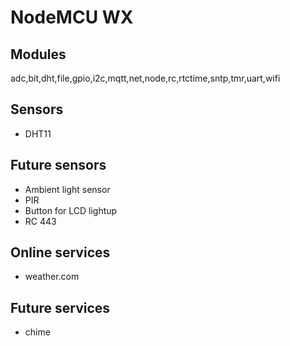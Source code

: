# NodeMCU WX

## Modules

adc,bit,dht,file,gpio,i2c,mqtt,net,node,rc,rtctime,sntp,tmr,uart,wifi

## Sensors

* DHT11

## Future sensors

* Ambient light sensor
* PIR
* Button for LCD lightup
* RC 443

## Online services

* weather.com

## Future services

* chime

